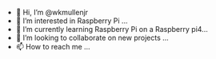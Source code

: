 - 👋 Hi, I’m @wkmullenjr
- 👀 I’m interested in Raspberry Pi ...
- 🌱 I’m currently learning Raspberry Pi on a Raspberry pi4...
- 💞️ I’m looking to collaborate on new projects ...
- 📫 How to reach me ...

<!---
wkmullenjr/wkmullenjr is a ✨ special ✨ repository because its `README.md` (this file) appears on your GitHub profile.
You can click the Preview link to take a look at your changes.
--->
